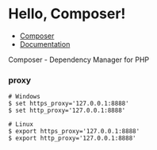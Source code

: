 # Hello, Composer!

* [Composer](https://getcomposer.org/)
* [Documentation](https://getcomposer.org/doc/)

Composer - Dependency Manager for PHP

### proxy

```
# Windows
$ set https_proxy='127.0.0.1:8888'
$ set http_proxy='127.0.0.1:8888'

# Linux
$ export https_proxy='127.0.0.1:8888'
$ export http_proxy='127.0.0.1:8888'
```
